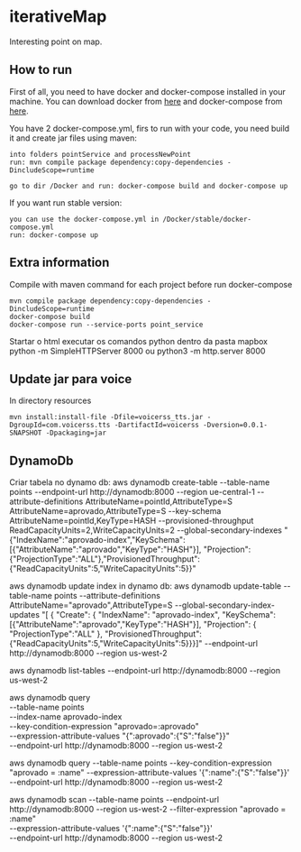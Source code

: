 # iterativeMap
Interesting point on map.


## How to run ##

First of all, you need to have docker and docker-compose installed in your machine.
You can download docker from [here](https://www.docker.com/products/docker-desktop) and docker-compose from [here](https://docs.docker.com/compose/install/).

You have 2 docker-compose.yml, firs to run with your code, you need build it and create jar files using maven:
``` 
into folders pointService and processNewPoint 
run: mvn compile package dependency:copy-dependencies -DincludeScope=runtime

go to dir /Docker and run: docker-compose build and docker-compose up
```

If you want run stable version:

```
you can use the docker-compose.yml in /Docker/stable/docker-compose.yml
run: docker-compose up
```



## Extra information

Compile with maven command for each project before run docker-compose
```
mvn compile package dependency:copy-dependencies -DincludeScope=runtime
docker-compose build
docker-compose run --service-ports point_service   
```
Startar o html executar os comandos python dentro da pasta mapbox 
python -m SimpleHTTPServer 8000 ou python3 -m http.server 8000

## Update jar para voice
In directory resources

``
mvn install:install-file -Dfile=voicerss_tts.jar -DgroupId=com.voicerss.tts -DartifactId=voicerss -Dversion=0.0.1-SNAPSHOT -Dpackaging=jar
``


## DynamoDb


Criar tabela no dynamo db:
aws dynamodb create-table --table-name points --endpoint-url http://dynamodb:8000  --region ue-central-1 
--attribute-definitions AttributeName=pointId,AttributeType=S AttributeName=aprovado,AttributeType=S 
--key-schema AttributeName=pointId,KeyType=HASH --provisioned-throughput ReadCapacityUnits=2,WriteCapacityUnits=2 
--global-secondary-indexes "{\"IndexName\":\"aprovado-index\",\"KeySchema\":[{\"AttributeName\":\"aprovado\",\"KeyType\":\"HASH\"}],
\"Projection\":{\"ProjectionType\":\"ALL\"},\"ProvisionedThroughput\":{\"ReadCapacityUnits\":5,\"WriteCapacityUnits\":5}}"


aws dynamodb update index in dynamo db:
 aws dynamodb update-table --table-name points --attribute-definitions AttributeName=\"aprovado\",AttributeType=S --global-secondary-index-updates "[ { \"Create\": { \"IndexName\": \"aprovado-index\", \"KeySchema\": [{\"AttributeName\":\"aprovado\",\"KeyType\":\"HASH\"}], \"Projection\": { \"ProjectionType\":\"ALL\" }, \"ProvisionedThroughput\":{\"ReadCapacityUnits\":5,\"WriteCapacityUnits\":5}}}]" --endpoint-url http://dynamodb:8000 --region us-west-2

aws dynamodb list-tables --endpoint-url http://dynamodb:8000  --region us-west-2

aws dynamodb query \
 --table-name points \
 --index-name aprovado-index \
 --key-condition-expression "aprovado=:aprovado" \
 --expression-attribute-values "{\":aprovado\":{\"S\":\"false\"}}" \
 --endpoint-url http://dynamodb:8000  --region us-west-2

aws dynamodb query --table-name points --key-condition-expression "aprovado = :name" --expression-attribute-values  '{":name":{"S":"false"}}' \
 --endpoint-url http://dynamodb:8000  --region us-west-2

aws dynamodb scan    --table-name points --endpoint-url http://dynamodb:8000  --region us-west-2
     --filter-expression "aprovado = :name" \
     --expression-attribute-values '{":name":{"S":"false"}}' \
 --endpoint-url http://dynamodb:8000  --region us-west-2